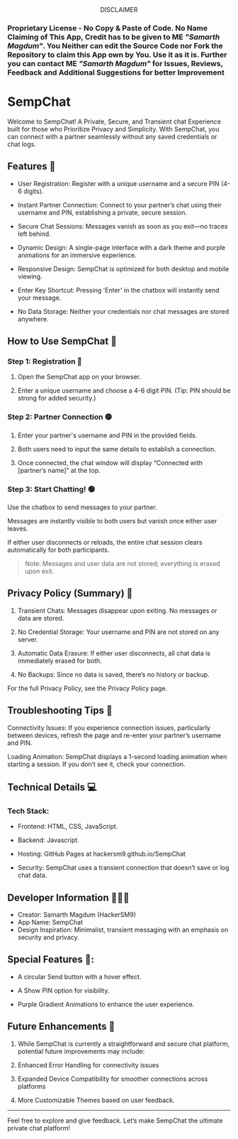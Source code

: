<center>DISCLAIMER</center>
</hr>
<h3><b>Proprietary License</b> - No Copy & Paste of Code. No Name Claiming of This App, Credit has to be given to <b>ME</b> <i>"Samarth Magdum"</i>. You Neither can edit the Source Code nor Fork the Repository to claim this App own by You. Use it as it is. Further you can contact <b>ME</b> <i>"Samarth Magdum"</i> for Issues, Reviews, Feedback and Additional Suggestions for better Improvement</h3>
</hr>

# SempChat
Welcome to SempChat! A Private, Secure, and Transient chat Experience built for those who Prioritize Privacy and Simplicity. With SempChat, you can connect with a partner seamlessly without any saved credentials or chat logs.

## Features 🚀

- User Registration: Register with a unique username and a secure PIN (4-6 digits).

- Instant Partner Connection: Connect to your partner’s chat using their username and PIN, establishing a private, secure session.

- Secure Chat Sessions: Messages vanish as soon as you exit—no traces left behind.

- Dynamic Design: A single-page interface with a dark theme and purple animations for an immersive experience.

- Responsive Design: SempChat is optimized for both desktop and mobile viewing.

- Enter Key Shortcut: Pressing 'Enter' in the chatbox will instantly send your message.

- No Data Storage: Neither your credentials nor chat messages are stored anywhere.


## How to Use SempChat 🚦

### Step 1: Registration 🔴

1. Open the SempChat app on your browser.


2. Enter a unique username and choose a 4-6 digit PIN. (Tip: PIN should be strong for added security.)



### Step 2: Partner Connection 🟡

1. Enter your partner's username and PIN in the provided fields.


2. Both users need to input the same details to establish a connection.


3. Once connected, the chat window will display “Connected with [partner’s name]” at the top.


### Step 3: Start Chatting! 🟢

Use the chatbox to send messages to your partner.

Messages are instantly visible to both users but vanish once either user leaves.

If either user disconnects or reloads, the entire chat session clears automatically for both participants.


> Note: Messages and user data are not stored; everything is erased upon exit.


## Privacy Policy (Summary) 📃

1. Transient Chats: Messages disappear upon exiting. No messages or data are stored.


2. No Credential Storage: Your username and PIN are not stored on any server.


3. Automatic Data Erasure: If either user disconnects, all chat data is immediately erased for both.


4. No Backups: Since no data is saved, there’s no history or backup.



For the full Privacy Policy, see the Privacy Policy page.


## Troubleshooting Tips 🛬

Connectivity Issues: If you experience connection issues, particularly between devices, refresh the page and re-enter your partner’s username and PIN.

Loading Animation: SempChat displays a 1-second loading animation when starting a session. If you don’t see it, check your connection.

## Technical Details 💻

### Tech Stack:

- Frontend: HTML, CSS, JavaScript.

- Backend: Javascript.

- Hosting: GitHub Pages at hackersm9.github.io/SempChat

- Security: SempChat uses a transient connection that doesn’t save or log chat data.


## Developer Information 👨🏻‍💻

- Creator: Samarth Magdum (HackerSM9)
- App Name: SempChat
- Design Inspiration: Minimalist, transient messaging with an emphasis on security and privacy.

## Special Features 💫:

- A circular Send button with a hover effect.

- A Show PIN option for visibility.

- Purple Gradient Animations to enhance the user experience.


## Future Enhancements 🛫

1. While SempChat is currently a straightforward and secure chat platform, potential future improvements may include:

2. Enhanced Error Handling for connectivity issues

3. Expanded Device Compatibility for smoother connections across platforms

4. More Customizable Themes based on user feedback.


---

Feel free to explore and give feedback. Let’s make SempChat the ultimate private chat platform!
